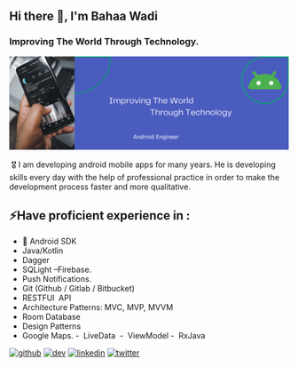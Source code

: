 ## Hi there 👋, I'm Bahaa Wadi
###  Improving The World Through Technology.
![Specializes in Mobile App Development  Improving The World Through Technology.](https://github.com/BhaaWadi/BhaaWadi/blob/main/Banner.png)

 🎖️ I am developing android mobile apps for many years. He is developing skills every day with the help of professional practice in order to make the development process faster and more qualitative.

## ⚡Have proficient experience in :
- 📱 Android SDK
- Java/Kotlin
-  Dagger
-  SQLight –Firebase.
-  Push Notifications.
-  Git (Github / Gitlab / Bitbucket)
-  RESTFUl  API
-  Architecture Patterns: MVC, MVP, MVVM
-  Room Database
-  Design Patterns
-  Google Maps.
-  LiveData 
-  ViewModel
-  RxJava






[<img src='https://cdn.jsdelivr.net/npm/simple-icons@3.0.1/icons/github.svg' alt='github' height='40'>](https://github.com/BhaaWadi)  [<img src='https://cdn.jsdelivr.net/npm/simple-icons@3.0.1/icons/dev-dot-to.svg' alt='dev' height='40'>](https://dev.to/bahaawadi)  [<img src='https://cdn.jsdelivr.net/npm/simple-icons@3.0.1/icons/linkedin.svg' alt='linkedin' height='40'>](https://www.linkedin.com/in/bahaa-wadi/)  [<img src='https://cdn.jsdelivr.net/npm/simple-icons@3.0.1/icons/twitter.svg' alt='twitter' height='40'>](https://twitter.com/wadi_bahaa)  


